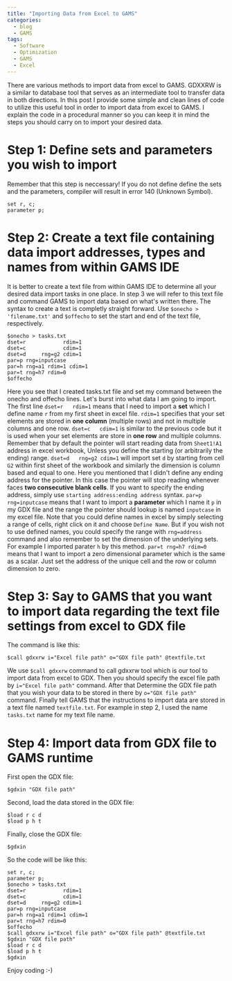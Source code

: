 ```yaml
---
title: "Importing Data from Excel to GAMS"
categories:
  - blog
  - GAMS
tags:
  - Software
  - Optimization
  - GAMS
  - Excel
---
```

There are various methods to import data from excel to GAMS. GDXXRW is a similar to database tool that serves as an intermediate tool to transfer data in both directions. In this post I provide some simple and clean lines of code to utilize this useful tool in order to import data from excel to GAMS. I explain the code in a procedural manner so you can keep it in mind the steps you should carry on to import your desired data.
# Step 1: Define sets and parameters you wish to import
Remember that this step is neccessary! If you do not define define the sets and the parameters, compiler will result in error 140 (Unknown Symbol). 
```gams
set r, c;
parameter p;
```
# Step 2: Create a text file containing data import addresses, types and names from within GAMS IDE
It is better to create a text file from within GAMS IDE to determine all your desired data import tasks in one place. In step 3 we will refer to this text file and command GAMS to import data based on what's written there. The syntax to create a text is completly straight forward. Use `$onecho > 'filename.txt'` and `$offecho` to set the start and end of the text file, respectively.
```gams
$onecho > tasks.txt
dset=r            rdim=1
dset=c            cdim=1
dset=d     rng=g2 cdim=1
par=p rng=inputcase
par=h rng=a1 rdim=1 cdim=1
par=t rng=h7 rdim=0
$offecho
```
Here you see that I created tasks.txt file and set my command between the onecho and offecho lines. Let's burst into what data I am going to import.
The first line `dset=r   rdim=1` means that I need to import a **set** which I define name `r` from my first sheet in excel file. `rdim=1` specifies that your set elements are stored in **one column** (multiple rows) and not in multiple columns and one row.
`dset=c   cdim=1` is similar to the previous code but it is used when your set elements are store in **one row** and multiple columns. Remember that by default the pointer will start reading data from `Sheet1!A1` address in excel workbook, Unless you define the starting (or arbitrarily the ending) range.
`dset=d   rng=g2 cdim=1` will import set `d` by starting from cell `G2` within first sheet of the workbook and similarly the dimension is column based and equal to one. Here you mentioned that I didn't define any ending address for the pointer. In this case the pointer will stop reading whenever faces **two consecutive blank cells**. If you want to specify the ending address, simply use `starting address:ending address` syntax.
`par=p rng=inputcase` means that I want to import a **parameter** which I name it `p` in my GDX file and the range the pointer should lookup is named `inputcase` in my excel file. Note that you could define names in excel by simply selecting a range of cells, right click on it and choose `Define Name`.
But if you wish not to use defined names, you could specify the range with `rng=address` command and also remember to set the dimension of the underlying sets. For example I imported parater `h` by this method.
`par=t rng=h7 rdim=0` means that I want to import a zero dimensional parameter which is the same as a scalar. Just set the address of the unique cell and the row or column dimension to zero.

# Step 3: Say to GAMS that you want to import data regarding the text file settings from excel to GDX file
The command is like this:
```gams
$call gdxxrw i="Excel file path" o="GDX file path" @textfile.txt
```
We use `$call gdxxrw` command to call gdxxrw tool which is our tool to import data from excel to GDX. Then you should specify the excel file path by `i="Excel file path"` command. After that Determine the GDX file path that you wish your data to be stored in there by `o="GDX file path"` command. Finally tell GAMS that the instructions to import data are stored in a text file named `textfile.txt`. For example in step 2, I used the name `tasks.txt` name for my text file name.

# Step 4: Import data from GDX file to GAMS runtime
First open the GDX file:
```gams
$gdxin "GDX file path"
```
Second, load the data stored in the GDX file:
```gams
$load r c d
$load p h t
```
Finally, close the GDX file:
```gams
$gdxin
```
So the code will be like this:
```gams
set r, c;
parameter p;
$onecho > tasks.txt
dset=r            rdim=1
dset=c            cdim=1
dset=d     rng=g2 cdim=1
par=p rng=inputcase
par=h rng=a1 rdim=1 cdim=1
par=t rng=h7 rdim=0
$offecho
$call gdxxrw i="Excel file path" o="GDX file path" @textfile.txt
$gdxin "GDX file path"
$load r c d
$load p h t
$gdxin
```
Enjoy coding :-)
